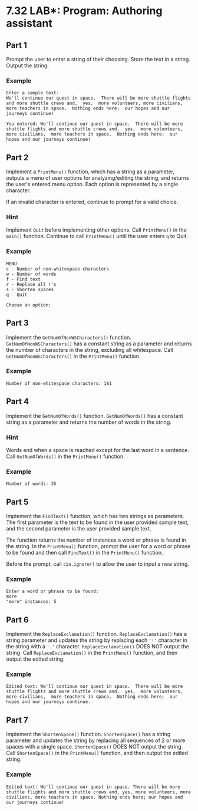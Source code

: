 # 7.32 LAB*: Program: Authoring assistant
## Part 1
Prompt the user to enter a string of their choosing.
Store the text in a string.
Output the string.

### Example
```
Enter a sample text:
We'll continue our quest in space.  There will be more shuttle flights and more shuttle crews and,  yes,  more volunteers, more civilians,  more teachers in space.  Nothing ends here;  our hopes and our journeys continue!

You entered: We'll continue our quest in space.  There will be more shuttle flights and more shuttle crews and,  yes,  more volunteers, more civilians,  more teachers in space.  Nothing ends here;  our hopes and our journeys continue!
```

## Part 2
Implement a `PrintMenu()` function, which has a string as a parameter,
outputs a menu of user options for analyzing/editing the string,
and returns the user's entered menu option.
Each option is represented by a single character.

If an invalid character is entered, continue to prompt for a valid choice.

### Hint
Implement `Quit` before implementing other options.
Call `PrintMenu()` in the `main()` function.
Continue to call `PrintMenu()` until the user enters `q` to Quit.

### Example
```
MENU
c - Number of non-whitespace characters
w - Number of words
f - Find text
r - Replace all !'s
s - Shorten spaces
q - Quit

Choose an option:
```

## Part 3
Implement the `GetNumOfNonWSCharacters()` function.
`GetNumOfNonWSCharacters()` has a constant string as a parameter and returns
the number of characters in the string, excluding all whitespace.
Call `GetNumOfNonWSCharacters()` in the `PrintMenu()` function.

### Example
```
Number of non-whitespace characters: 181
```

## Part 4
Implement the `GetNumOfWords()` function.
`GetNumOfWords()` has a constant string as a parameter and returns the number
of words in the string.

### Hint
Words end when a space is reached except for the last word in a sentence.
Call `GetNumOfWords()` in the `PrintMenu()` function.

### Example
```
Number of words: 35
```

## Part 5
Implement the `FindText()` function, which has two strings as parameters.
The first parameter is the text to be found in the user provided sample text,
and the second parameter is the user provided sample text.

The function returns the number of instances a word or phrase is found in the string.
In the `PrintMenu()` function, prompt the user for a word or phrase to be
found and then call `FindText()` in the `PrintMenu()` function.

Before the prompt, call `cin.ignore()` to allow the user to input a new string.

### Example
```
Enter a word or phrase to be found:
more
"more" instances: 5
```

## Part 6
Implement the `ReplaceExclamation()` function.
`ReplaceExclamation()` has a string parameter and updates the string by
replacing each `'!'` character in the string with a `'.'` character.
`ReplaceExclamation()` DOES NOT output the string.
Call `ReplaceExclamation()` in the `PrintMenu()` function,
and then output the edited string.

### Example
```
Edited text: We'll continue our quest in space.  There will be more shuttle flights and more shuttle crews and,  yes,  more volunteers, more civilians,  more teachers in space.  Nothing ends here;  our hopes and our journeys continue.
```

## Part 7
Implement the `ShortenSpace()` function.
`ShortenSpace()` has a string parameter and updates the string by replacing
all sequences of 2 or more spaces with a single space.
`ShortenSpace()` DOES NOT output the string.
Call `ShortenSpace()` in the `PrintMenu()` function, and then output the edited string.

### Example
```
Edited text: We'll continue our quest in space. There will be more shuttle flights and more shuttle crews and, yes, more volunteers, more civilians, more teachers in space. Nothing ends here; our hopes and our journeys continue!
```